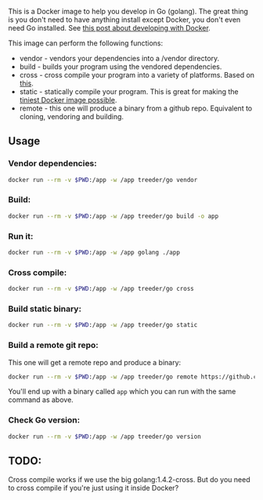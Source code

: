 
This is a Docker image to help you develop in Go (golang). The great thing is you don't need
to have anything install except Docker, you don't even need Go installed. See [this post about developing with Docker](https://medium.com/iron-io-blog/why-and-how-to-use-docker-for-development-a156c1de3b24).

This image can perform the following functions:

* vendor - vendors your dependencies into a /vendor directory.  
* build - builds your program using the vendored dependencies.
* cross - cross compile your program into a variety of platforms. Based on [this](https://medium.com/iron-io-blog/how-to-cross-compile-go-programs-using-docker-beaa102a316d#95d9).
* static - statically compile your program. This is great for making the [tiniest Docker image possible](http://www.iron.io/blog/2015/07/an-easier-way-to-create-tiny-golang-docker-images.html).
* remote - this one will produce a binary from a github repo. Equivalent to cloning, vendoring and building.

## Usage

### Vendor dependencies:

```sh
docker run --rm -v $PWD:/app -w /app treeder/go vendor
```

### Build:

```sh
docker run --rm -v $PWD:/app -w /app treeder/go build -o app
```

### Run it:

```sh
docker run --rm -v $PWD:/app -w /app golang ./app
```

### Cross compile:

```sh
docker run --rm -v $PWD:/app -w /app treeder/go cross
```

### Build static binary:

```sh
docker run --rm -v $PWD:/app -w /app treeder/go static
```

### Build a remote git repo:

This one will get a remote repo and produce a binary:

```sh
docker run --rm -v $PWD:/app -w /app treeder/go remote https://github.com/treeder/go-docker.git
```

You'll end up with a binary called `app` which you can run with the same command as above.

### Check Go version:

```sh
docker run --rm -v $PWD:/app -w /app treeder/go version
```

## TODO:

Cross compile works if we use the big golang:1.4.2-cross. But do you need to cross compile if you're just using it inside Docker?
